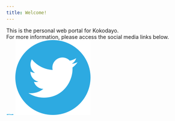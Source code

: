 ```yaml
---
title: Welcome!
---
```

This is the personal web portal for Kokodayo.  
For more information, please access the social media links below.  
<img src="./assets/icons/twitter.svg" width="20" height="2
  0">
![Twitter](./assets/icons/twitter.svg)
